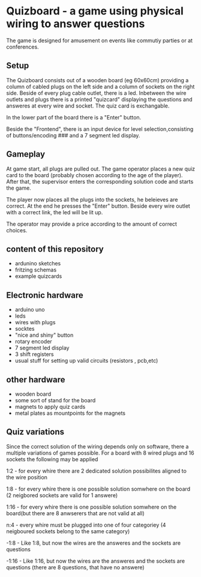 # Quizboard - a game using physical wiring to answer questions

The game is designed for amusement on events like commutiy parties or at conferences.

## Setup 

The Quizboard consists out of a wooden board (eg 60x60cm) providing a column of cabled plugs on the left side and a column of sockets on the right side. Beside of every plug cable outlet, there is a led.
Inbetween the wire outlets and plugs there is a printed "quizcard" displaying the questions and answeres at every wire and socket. The quiz card is exchangable.
 
In the lower part of the board there is a "Enter" button.

Beside the "Frontend", there is an input device for level selection,consisting of buttons/encoding ### and a 7 segment led display. 

## Gameplay
At game start, all plugs are pulled out. The game operator places a new quiz card to the board (probably chosen according to the age of the player). After that, the supervisor enters the corresponding solution code and starts the game.

The player now places all the plugs into the sockets, he beleieves are correct. At the end he presses the "Enter" button.
Beside every wire outlet with a correct link, the led will be lit up.

The operator may provide a price according to the amount of correct choices.

## content of this repository
- ardunino sketches
- fritzing schemas
- example quizcards

## Electronic hardware
- arduino uno
- leds
- wires with plugs
- socktes
- "nice and shiny" button
- rotary encoder
- 7 segment led display
- 3 shift registers
- usual stuff for setting up valid circuits (resistors , pcb,etc)

## other hardware 
- wooden board
- some sort of stand for the board
- magnets to apply quiz cards
- metal plates as mountpoints for the magnets

## Quiz variations
Since the correct solution of the wiring depends only on software, there a multiple variations of games possible.
For a board with 8 wired plugs and 16 sockets the following may be applied

1:2 - for every whire there are 2 dedicated solution possibilites aligned to the wire position

1:8 - for every whire there is one possible solution somwhere on the board (2 neigbored sockets are valid for 1 answere)

1:16 - for every whire there is one possible solution somwhere on the board(but there are 8 anwserers that are not valid at all)

n:4 - every whire must be plugged into one of four categoriey (4 neigboured sockets belong to the same category)

-1:8 - Like 1:8, but now the wires are the answeres and the sockets are questions 

-1:16 - Like 1:16, but now the wires are the answeres and the sockets are questions (there are 8 questions, that have no answere)

